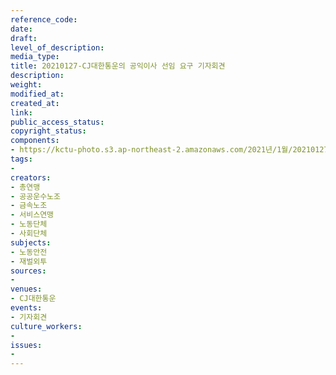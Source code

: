 ```yaml
---
reference_code: 
date: 
draft: 
level_of_description: 
media_type: 
title: 20210127-CJ대한통운의 공익이사 선임 요구 기자회견
description: 
weight: 
modified_at: 
created_at: 
link: 
public_access_status: 
copyright_status: 
components:
- https://kctu-photo.s3.ap-northeast-2.amazonaws.com/2021년/1월/20210127-CJ대한통운의+공익이사+선임+요구+기자회견/_1DX8443.jpg
tags:
- 
creators:
- 총연맹
- 공공운수노조
- 금속노조
- 서비스연맹
- 노동단체
- 사회단체
subjects:
- 노동안전
- 재벌외투
sources:
- 
venues:
- CJ대한통운
events:
- 기자회견
culture_workers:
- 
issues:
- 
---
```

